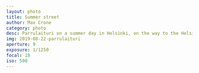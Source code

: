 ```yaml
---
layout: photo
title: Summer street
author: Max Crone
category: photo
desc: Parrulaituri on a summer day in Helsinki, on the way to the Helsinki Zoo.
img: 2019-08-22-parrulaituri
aperture: 9
exposure: 1/1250
focal: 18
iso: 500
---
```

